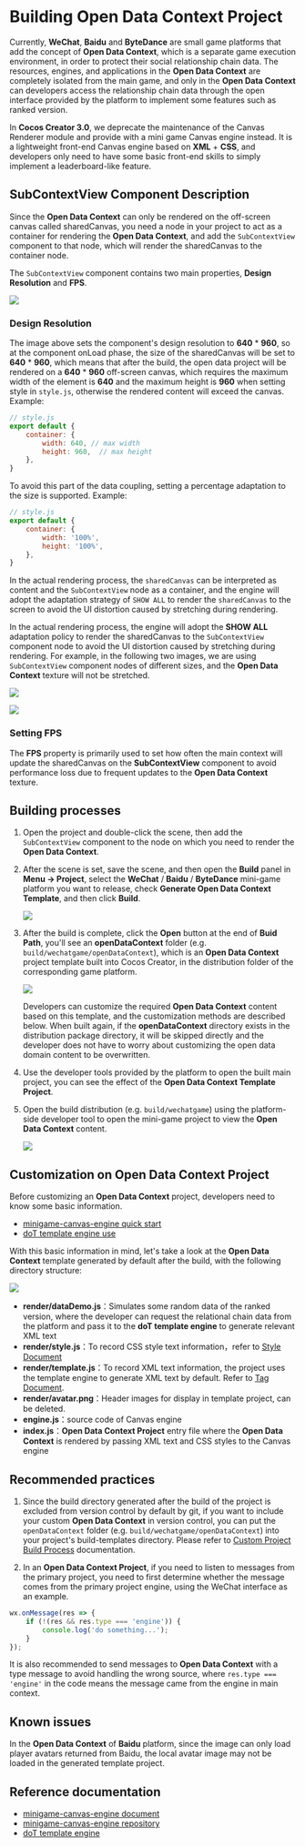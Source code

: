 # Building Open Data Context Project

Currently, **WeChat**, **Baidu** and **ByteDance** are small game platforms that add the concept of **Open Data Context**, which is a separate game execution environment, in order to protect their social relationship chain data. The resources, engines, and applications in the **Open Data Context** are completely isolated from the main game, and only in the **Open Data Context** can developers access the relationship chain data through the open interface provided by the platform to implement some features such as ranked version.

In **Cocos Creator 3.0**, we deprecate the maintenance of the Canvas Renderer module and provide with a mini game Canvas engine instead. It is a lightweight front-end Canvas engine based on **XML** + **CSS**, and developers only need to have some basic front-end skills to simply implement a leaderboard-like feature.

## SubContextView Component Description

Since the **Open Data Context** can only be rendered on the off-screen canvas called sharedCanvas, you need a node in your project to act as a container for rendering the **Open Data Context**, and add the `SubContextView` component to that node, which will render the sharedCanvas to the container node.

The `SubContextView` component contains two main properties, **Design Resolution** and **FPS**.

![](./build-open-data-context/sub-context-view.png)

### Design Resolution

The image above sets the component's design resolution to **640** * **960**, so at the component onLoad phase, the size of the sharedCanvas will be set to **640** * **960**, which means that after the build, the open data project will be rendered on a **640** * **960** off-screen canvas, which requires the maximum width of the element is **640** and the maximum height is **960** when setting style in `style.js`, otherwise the rendered content will exceed the canvas. Example:

```js
// style.js
export default {
    container: {
        width: 640, // max width
        height: 960,  // max height
    },
}
```

To avoid this part of the data coupling, setting a percentage adaptation to the size is supported. Example:

```js
// style.js
export default {
    container: {
        width: '100%',
        height: '100%',
    },
}
```

In the actual rendering process, the `sharedCanvas` can be interpreted as content and the `SubContextView` node as a container, and the engine will adopt the adaptation strategy of `SHOW ALL` to render the `sharedCanvas` to the screen to avoid the UI distortion caused by stretching during rendering.

In the actual rendering process, the engine will adopt the **SHOW ALL** adaptation policy to render the sharedCanvas to the `SubContextView` component node to avoid the UI distortion caused by stretching during rendering. For example, in the following two images, we are using `SubContextView` component nodes of different sizes, and the **Open Data Context** texture will not be stretched.

![](./build-open-data-context/adaption-1.png)

![](./build-open-data-context/adaption-2.png)

### Setting FPS

The **FPS** property is primarily used to set how often the main context will update the sharedCanvas on the **SubContextView** component to avoid performance loss due to frequent updates to the **Open Data Context** texture.

## Building processes

1. Open the project and double-click the scene, then add the `SubContextView` component to the node on which you need to render the **Open Data Context**.

2. After the scene is set, save the scene, and then open the **Build** panel in **Menu -> Project**, select the **WeChat** / **Baidu** / **ByteDance** mini-game platform you want to release, check **Generate Open Data Context Template**, and then click **Build**.

    ![](./build-open-data-context/generate-template.png)

3. After the build is complete, click the **Open** button at the end of **Buid Path**, you'll see an **openDataContext** folder (e.g. `build/wechatgame/openDataContext`), which is an **Open Data Context** project template built into Cocos Creator, in the distribution folder of the corresponding game platform.

    ![](./build-open-data-context/build-output.png)

    Developers can customize the required **Open Data Context** content based on this template, and the customization methods are described below. When built again, if the **openDataContext** directory exists in the distribution package directory, it will be skipped directly and the developer does not have to worry about customizing the open data domain content to be overwritten.

4. Use the developer tools provided by the platform to open the built main project, you can see the effect of the **Open Data Context Template Project**.
1. Open the build distribution (e.g. `build/wechatgame`) using the platform-side developer tool to open the mini-game project to view the **Open Data Context** content.

    ![](./build-open-data-context/show-in-devtool.png)

## Customization on Open Data Context Project

Before customizing an **Open Data Context** project, developers need to know some basic information.
- [minigame-canvas-engine quick start](https://wechat-miniprogram.github.io/minigame-canvas-engine/api/guide.html#%E5%AE%89%E8%A3%85)
- [doT template engine use](http://olado.github.io/doT/?spm=a2c6h.12873639.0.0.36f45227oKu0XO)

With this basic information in mind, let's take a look at the **Open Data Context** template generated by default after the build, with the following directory structure:

![](./build-open-data-context/folder-structure.png)

- **render/dataDemo.js**：Simulates some random data of the ranked version, where the developer can request the relational chain data from the platform and pass it to the **doT template engine** to generate relevant XML text
- **render/style.js**：To record CSS style text information，refer to [Style Document](https://wechat-miniprogram.github.io/minigame-canvas-engine/api/style.html#%E5%B8%83%E5%B1%80)
- **render/template.js**：To record XML text information, the project uses the template engine to generate XML text by default. Refer to [Tag Document](https://wechat-miniprogram.github.io/minigame-canvas-engine/api/tags.html#%E6%A0%87%E7%AD%BE%E5%88%97%E8%A1%A8).
- **render/avatar.png**：Header images for display in template project, can be deleted.
- **engine.js**：source code of Canvas engine
- **index.js**：**Open Data Context Project** entry file where the **Open Data Context** is rendered by passing XML text and CSS styles to the Canvas engine

## Recommended practices

1. Since the build directory generated after the build of the project is excluded from version control by default by git, if you want to include your custom **Open Data Context** in version control, you can put the `openDataContext` folder (e.g. `build/wechatgame/openDataContext`) into your project's build-templates directory. Please refer to [Custom Project Build Process](./custom-project-build-template.md) documentation.

2. In an **Open Data Context Project**, if you need to listen to messages from the primary project, you need to first determine whether the message comes from the primary project engine, using the WeChat interface as an example.

```js
wx.onMessage(res => {
    if (!(res && res.type === 'engine')) {
        console.log('do something...');
    }
});
```

It is also recommended to send messages to **Open Data Context** with a type message to avoid handling the wrong source, where `res.type === 'engine'` in the code means the message came from the engine in main context.

## Known issues

In the **Open Data Context** of **Baidu** platform, since the image can only load player avatars returned from Baidu, the local avatar image may not be loaded in the generated template project.

## Reference documentation

- [minigame-canvas-engine document](https://wechat-miniprogram.github.io/minigame-canvas-engine/)
- [minigame-canvas-engine repository](https://github.com/wechat-miniprogram/minigame-canvas-engine)
- [doT template engine](http://olado.github.io/doT/?spm=a2c6h.12873639.0.0.36f45227oKu0XO)

